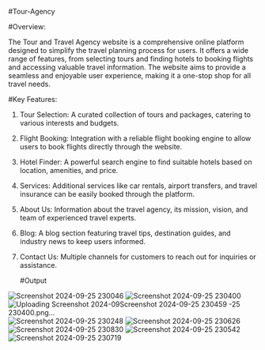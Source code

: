 #Tour-Agency




#Overview:

The Tour and Travel Agency website is a comprehensive online platform designed to simplify the travel planning process for users. It offers a wide range of features, from selecting tours and finding hotels to booking flights and accessing valuable travel information. The website aims to provide a seamless and enjoyable user experience, making it a one-stop shop for all travel needs.






#Key Features:   


1. Tour Selection: A curated collection of tours and packages, catering to various interests and budgets.
2. Flight Booking: Integration with a reliable flight booking engine to allow users to book flights directly through the website.
3. Hotel Finder: A powerful search engine to find suitable hotels based on location, amenities, and price.
4. Services: Additional services like car rentals, airport transfers, and travel insurance can be easily booked through the platform.
5. About Us: Information about the travel agency, its mission, vision, and team of experienced travel experts.
6. Blog: A blog section featuring travel tips, destination guides, and industry news to keep users informed.
7. Contact Us: Multiple channels for customers to reach out for inquiries or assistance.




    #Output

![Screenshot 2024-09-25 230046](https://github.com/user-attachments/assets/60fa4dbd-cab4-4733-bde4-1eb5409456d3)
![Screenshot 2024-09-25 230400](https://github.com/user-attachments/assets/6cb0d33a-5591-4dc4-bc92-46dd4f41c36b)
![Uploading Screenshot 2024-09![Screenshot 2024-09-25 230459](https://github.com/user-attachments/assets/cd70ec59-36b5-4954-ac16-b73a81f8c923)
-25 230400.png…]()
![Screenshot 2024-09-25 230248](https://github.com/user-attachments/assets/4f16ae7d-7f03-4280-aa67-8714234da56b)
![Screenshot 2024-09-25 230626](https://github.com/user-attachments/assets/6250a281-87c7-482a-9c8c-71b50aef1c12)
![Screenshot 2024-09-25 230830](https://github.com/user-attachments/assets/21e02ba8-6ff8-4af7-b906-786ccb49636b)
![Screenshot 2024-09-25 230542](https://github.com/user-attachments/assets/e9129391-4ca8-4686-9d42-5b9b5ca4ec2f)
![Screenshot 2024-09-25 230719](https://github.com/user-attachments/assets/dc840c07-efca-4fa3-a8ba-dc048fc3648f)
